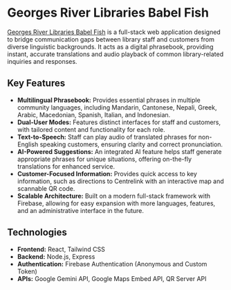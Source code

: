 # Georges River Libraries Babel Fish

[Georges River Libraries Babel Fish](https://cwrigh13.github.io/babel-fish/ "Georges River Libraries Babel Fish") is a full-stack web application designed to bridge communication gaps between library staff and customers from diverse linguistic backgrounds. It acts as a digital phrasebook, providing instant, accurate translations and audio playback of common library-related inquiries and responses.

## **Key Features**

* **Multilingual Phrasebook:** Provides essential phrases in multiple community languages, including Mandarin, Cantonese, Nepali, Greek, Arabic, Macedonian, Spanish, Italian, and Indonesian.
* **Dual-User Modes:** Features distinct interfaces for staff and customers, with tailored content and functionality for each role.
* **Text-to-Speech:** Staff can play audio of translated phrases for non-English speaking customers, ensuring clarity and correct pronunciation.
* **AI-Powered Suggestions:** An integrated AI feature helps staff generate appropriate phrases for unique situations, offering on-the-fly translations for enhanced service.
* **Customer-Focused Information:** Provides quick access to key information, such as directions to Centrelink with an interactive map and scannable QR code.
* **Scalable Architecture:** Built on a modern full-stack framework with Firebase, allowing for easy expansion with more languages, features, and an administrative interface in the future.

## **Technologies**

* **Frontend:** React, Tailwind CSS
* **Backend:** Node.js, Express
* **Authentication:** Firebase Authentication (Anonymous and Custom Token)
* **APIs:** Google Gemini API, Google Maps Embed API, QR Server API
